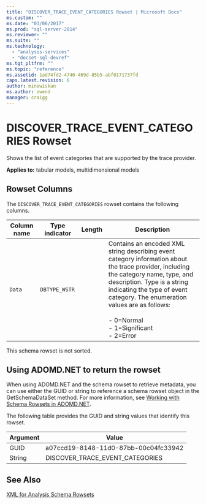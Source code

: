 ```yaml
---
title: "DISCOVER_TRACE_EVENT_CATEGORIES Rowset | Microsoft Docs"
ms.custom: ""
ms.date: "03/06/2017"
ms.prod: "sql-server-2014"
ms.reviewer: ""
ms.suite: ""
ms.technology: 
  - "analysis-services"
  - "docset-sql-devref"
ms.tgt_pltfrm: ""
ms.topic: "reference"
ms.assetid: 1ad74fd2-4740-469d-85b5-abf0171737fd
caps.latest.revision: 6
author: minewiskan
ms.author: owend
manager: craigg
---
```

# DISCOVER_TRACE_EVENT_CATEGORIES Rowset
  Shows the list of event categories that are supported by the trace provider.  
  
 **Applies to:** tabular models, multidimensional models  
  
## Rowset Columns  
 The `DISCOVER_TRACE_EVENT_CATEGORIES` rowset contains the following columns.  
  
|Column name|Type indicator|Length|Description|  
|-----------------|--------------------|------------|-----------------|  
|`Data`|`DBTYPE_WSTR`||Contains an encoded XML string describing event category information about the trace provider, including the category name, type, and description. Type is a string indicating the type of event category. The enumeration values are as follows:<br /><br /> -   0=Normal<br />-   1=Significant<br />-   2=Error|  
  
 This schema rowset is not sorted.  
  
## Using ADOMD.NET to return the rowset  
 When using ADOMD.NET and the schema rowset to retrieve metadata, you can use either the GUID or string to reference a schema rowset object in the GetSchemaDataSet method. For more information, see [Working with Schema Rowsets in ADOMD.NET](../../../relational-databases/native-client-ole-db-rowsets/rowsets.md).  
  
 The following table provides the GUID and string values that identify this rowset.  
  
|Argument|Value|  
|--------------|-----------|  
|GUID|a07ccd19-8148-11d0-87bb-00c04fc33942|  
|String|DISCOVER_TRACE_EVENT_CATEGORIES|  
  
## See Also  
 [XML for Analysis Schema Rowsets](xml-for-analysis-schema-rowsets.md)  
  
  
